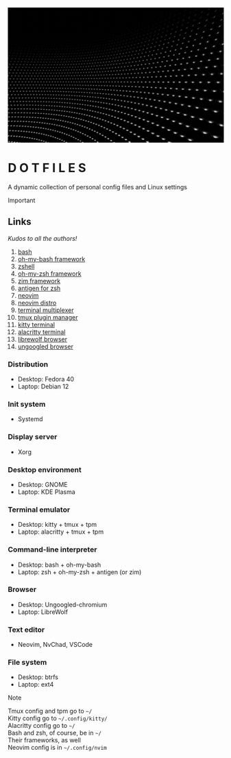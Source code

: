 ![](boliviainteligente-bv-frstOKKQ-unsplash.jpg)

# D O T F I L E S 

A dynamic collection of personal config files and Linux settings

> [!IMPORTANT]
> ## Links
> *Kudos to all the authors!*
> 1. [bash](https://www.gnu.org/software/bash/)
> 2. [oh-my-bash framework](https://ohmybash.nntoan.com/)
> 3. [zshell](https://www.zsh.org/)
> 4. [oh-my-zsh framework](https://ohmyz.sh/)
> 5. [zim framework](https://zimfw.sh/)
> 6. [antigen for zsh](https://github.com/zsh-users/antigen)
> 7. [neovim](https://neovim.io/)
> 8. [neovim distro](https://nvchad.com/)
> 9. [terminal multiplexer](https://github.com/tmux/tmux/wiki)
> 10. [tmux plugin manager](https://github.com/tmux-plugins/tpm)
> 11. [kitty terminal](https://sw.kovidgoyal.net/kitty/)
> 12. [alacritty terminal](https://alacritty.org/index.html)
> 13. [librewolf browser](https://librewolf.net/)
> 14. [ungoogled browser](https://github.com/ungoogled-software/ungoogled-chromium)


### Distribution

- Desktop: Fedora 40
- Laptop: Debian 12

### Init system

- Systemd

### Display server

- Xorg

### Desktop environment

- Desktop: GNOME
- Laptop: KDE Plasma

### Terminal emulator

- Desktop: kitty + tmux + tpm
- Laptop: alacritty + tmux + tpm

### Command-line interpreter 
- Desktop: bash + oh-my-bash
- Laptop: zsh + oh-my-zsh + antigen (or zim)

### Browser

- Desktop: Ungoogled-chromium
- Laptop: LibreWolf

### Text editor

- Neovim, NvChad, VSCode

### File system

- Desktop: btrfs
- Laptop: ext4

> [!NOTE]
> Tmux config and tpm go to `~/` <br>
> Kitty config go to `~/.config/kitty/` <br>
> Alacritty config go to `~/` <br>
> Bash and zsh, of course, be in `~/` <br>
> Their frameworks, as well <br>
> Neovim config is in `~/.config/nvim`
